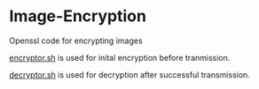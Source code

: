 # Image-Encryption
Openssl code for encrypting images

[encryptor.sh](https://github.com/Team-Projects-4/Image-Encryption/blob/main/encryptor.sh) is used for inital encryption before tranmission.

[decryptor.sh](https://github.com/Team-Projects-4/Image-Encryption/blob/main/decryptor.sh) is used for decryption after successful transmission.
